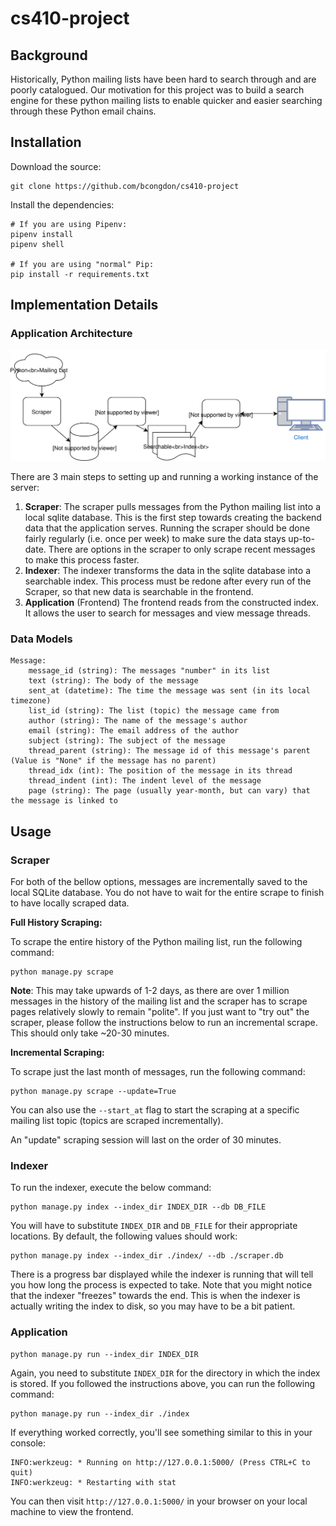 # cs410-project

## Background

Historically, Python mailing lists have been hard to search through and are poorly catalogued. Our motivation for this project
was to build a search engine for these python mailing lists to enable quicker and easier searching through these Python email chains.

## Installation

Download the source:

```
git clone https://github.com/bcongdon/cs410-project
```

Install the dependencies:

```
# If you are using Pipenv:
pipenv install
pipenv shell

# If you are using "normal" Pip:
pip install -r requirements.txt
```

## Implementation Details

### Application Architecture

![architecture](img/architecture.svg)

There are 3 main steps to setting up and running a working instance of the server:

1. **Scraper**: The scraper pulls messages from the Python mailing list into a local sqlite database. This is the first step towards creating the backend data that the application serves. Running the scraper should be done fairly regularly (i.e. once per week) to make sure the data stays up-to-date. There are options in the scraper to only scrape recent messages to make this process faster.
1. **Indexer**: The indexer transforms the data in the sqlite database into a searchable index. This process must be redone after every run of the Scraper, so that new data is searchable in the frontend.
1. **Application** (Frontend) The frontend reads from the constructed index. It allows the user to search for messages and view message threads.

### Data Models
```
Message:
    message_id (string): The messages "number" in its list
    text (string): The body of the message
    sent_at (datetime): The time the message was sent (in its local timezone)
    list_id (string): The list (topic) the message came from
    author (string): The name of the message's author
    email (string): The email address of the author
    subject (string): The subject of the message
    thread_parent (string): The message id of this message's parent (Value is "None" if the message has no parent)
    thread_idx (int): The position of the message in its thread
    thread_indent (int): The indent level of the message
    page (string): The page (usually year-month, but can vary) that the message is linked to
```
## Usage

### Scraper

For both of the bellow options, messages are incrementally saved to the local SQLite database. You do not have to wait for the entire scrape to finish to have locally scraped data.

**Full History Scraping:**

To scrape the entire history of the Python mailing list, run the following command:
```
python manage.py scrape
```

**Note**: This may take upwards of 1-2 days, as there are over 1 million messages in the history of the mailing list and the scraper has to scrape pages relatively slowly to remain "polite". If you just want to "try out" the scraper, please follow the instructions below to run an incremental scrape. This should only take ~20-30 minutes.

**Incremental Scraping:**

To scrape just the last month of messages, run the following command:
```
python manage.py scrape --update=True
```

You can also use the `--start_at` flag to start the scraping at a specific mailing list topic (topics are scraped incrementally).

An "update" scraping session will last on the order of 30 minutes.

### Indexer

To run the indexer, execute the below command:
```
python manage.py index --index_dir INDEX_DIR --db DB_FILE
```

You will have to substitute `INDEX_DIR` and `DB_FILE` for their appropriate locations. By default, the following values should work:

```
python manage.py index --index_dir ./index/ --db ./scraper.db
```

There is a progress bar displayed while the indexer is running that will tell you how long the process is expected to take. Note that you might notice that the indexer "freezes" towards the end. This is when the indexer is actually writing the index to disk, so you may have to be a bit patient.

### Application

```
python manage.py run --index_dir INDEX_DIR
```

Again, you need to substitute `INDEX_DIR` for the directory in which the index is stored. If you followed the instructions above, you can run the following command:

```
python manage.py run --index_dir ./index
```

If everything worked correctly, you'll see something similar to this in your console:

```
INFO:werkzeug: * Running on http://127.0.0.1:5000/ (Press CTRL+C to quit)
INFO:werkzeug: * Restarting with stat
```

You can then visit `http://127.0.0.1:5000/` in your browser on your local machine to view the frontend.
